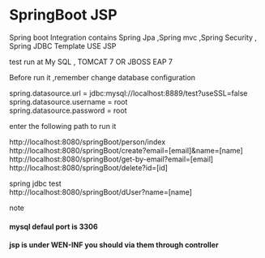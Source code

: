 # SpringBoot JSP

Spring boot Integration contains Spring Jpa ,Spring mvc ,Spring Security , Spring JDBC Template USE JSP

test run at My SQL , TOMCAT 7 OR JBOSS EAP 7

Before run it ,remember change database configuration 

spring.datasource.url = jdbc:mysql://localhost:8889/test?useSSL=false
spring.datasource.username = root <br>
spring.datasource.password = root

enter  the following path to run it

http://localhost:8080/springBoot/person/index
http://localhost:8080/springBoot/create?email=[email]&name=[name]
http://localhost:8080/springBoot/get-by-email?email=[email]
http://localhost:8080/springBoot/delete?id=[id]

spring jdbc test<br>
http://localhost:8080/springBoot/dUser?name=[name]

note
<h4>mysql defaul port is 3306
<h4>jsp is under WEN-INF you should via them through controller
